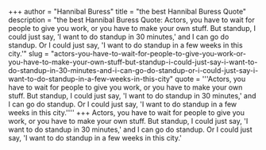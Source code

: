 +++
author = "Hannibal Buress"
title = "the best Hannibal Buress Quote"
description = "the best Hannibal Buress Quote: Actors, you have to wait for people to give you work, or you have to make your own stuff. But standup, I could just say, 'I want to do standup in 30 minutes,' and I can go do standup. Or I could just say, 'I want to do standup in a few weeks in this city.'"
slug = "actors-you-have-to-wait-for-people-to-give-you-work-or-you-have-to-make-your-own-stuff-but-standup-i-could-just-say-i-want-to-do-standup-in-30-minutes-and-i-can-go-do-standup-or-i-could-just-say-i-want-to-do-standup-in-a-few-weeks-in-this-city"
quote = '''Actors, you have to wait for people to give you work, or you have to make your own stuff. But standup, I could just say, 'I want to do standup in 30 minutes,' and I can go do standup. Or I could just say, 'I want to do standup in a few weeks in this city.''''
+++
Actors, you have to wait for people to give you work, or you have to make your own stuff. But standup, I could just say, 'I want to do standup in 30 minutes,' and I can go do standup. Or I could just say, 'I want to do standup in a few weeks in this city.'

